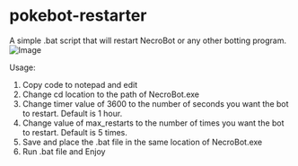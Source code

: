 # pokebot-restarter
A simple .bat script that will restart NecroBot or any other botting program.
![Image](https://puu.sh/qD4pR/006b34092c.png)

Usage:
1) Copy code to notepad and edit
2) Change cd location to the path of NecroBot.exe
3) Change timer value of 3600 to the number of seconds you want the bot to restart. Default is 1 hour.
4) Change value of max_restarts to the number of times you want the bot to restart. Default is 5 times.
5) Save and place the .bat file in the same location of NecroBot.exe
6) Run .bat file and Enjoy 